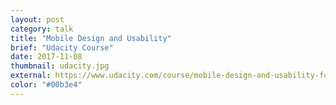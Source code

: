 ```yaml
---
layout: post
category: talk
title: "Mobile Design and Usability"
brief: "Udacity Course"
date: 2017-11-08
thumbnail: udacity.jpg
external: https://www.udacity.com/course/mobile-design-and-usability-for-ios--ud1034
color: "#00b3e4"
---
```

